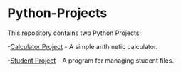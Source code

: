 # Python-Projects

This repository contains two Python Projects:

-[Calculator Project](./calculator_project/README.md) - A simple arithmetic calculator.

-[Student Project](./student_project/README.md) – A program for managing student files.

